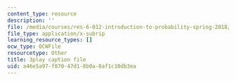 ```yaml
---
content_type: resource
description: ''
file: /media/courses/res-6-012-introduction-to-probability-spring-2018/a46e5a97f87047d18b0a6af1c10db3ea_byGWKoOc6EM.srt
file_type: application/x-subrip
learning_resource_types: []
ocw_type: OCWFile
resourcetype: Other
title: 3play caption file
uid: a46e5a97-f870-47d1-8b0a-6af1c10db3ea
---
```

